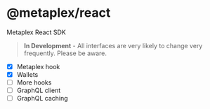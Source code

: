# @metaplex/react

Metaplex React SDK

> **In Development** - All interfaces are very likely to change very frequently. Please be aware.

- [x] Metaplex hook
- [x] Wallets
- [ ] More hooks
- [ ] GraphQL client
- [ ] GraphQL caching
